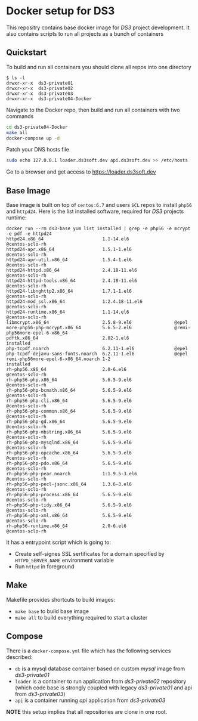 # Docker setup for DS3

This repositry contains base docker image for *DS3* project development. It also contains scripts to run all projects as a bunch of containers

## Quickstart

To build and run all containers you should clone all repos into one directory

```
$ ls -l
drwxr-xr-x  ds3-private01
drwxr-xr-x  ds3-private02
drwxr-xr-x  ds3-private03
drwxr-xr-x  ds3-private04-Docker
```

Navigate to the Docker repo, then build and run all containers with two commands

```bash
cd ds3-private04-Docker
make all
docker-compose up -d
```

Patch your DNS hosts file

```bash
sudo echo 127.0.0.1 loader.ds3soft.dev api.ds3soft.dev >> /etc/hosts
```

Go to a browser and get access to https://loader.ds3soft.dev

## Base Image

Base image is built on top of `centos:6.7` and users `SCL` repos to install `php56` and `httpd24`. Here is the list installed software, required for *DS3* projects runtime:

```
docker run --rm ds3-base yum list installed | grep -e php56 -e mcrypt -e pdf -e httpd24
httpd24.x86_64                      1.1-14.el6                 @centos-sclo-rh
httpd24-apr.x86_64                  1.5.1-1.el6                @centos-sclo-rh
httpd24-apr-util.x86_64             1.5.4-1.el6                @centos-sclo-rh
httpd24-httpd.x86_64                2.4.18-11.el6              @centos-sclo-rh
httpd24-httpd-tools.x86_64          2.4.18-11.el6              @centos-sclo-rh
httpd24-libnghttp2.x86_64           1.7.1-1.el6                @centos-sclo-rh
httpd24-mod_ssl.x86_64              1:2.4.18-11.el6            @centos-sclo-rh
httpd24-runtime.x86_64              1.1-14.el6                 @centos-sclo-rh
libmcrypt.x86_64                    2.5.8-9.el6                @epel
more-php56-php-mcrypt.x86_64        5.6.5-2.el6                @remi-php56more-epel-6-x86_64
pdftk.x86_64                        2.02-1.el6                 installed
php-tcpdf.noarch                    6.2.11-1.el6               @epel
php-tcpdf-dejavu-sans-fonts.noarch  6.2.11-1.el6               @epel
remi-php56more-epel-6-x86_64.noarch 1-2                        installed
rh-php56.x86_64                     2.0-6.el6                  @centos-sclo-rh
rh-php56-php.x86_64                 5.6.5-9.el6                @centos-sclo-rh
rh-php56-php-bcmath.x86_64          5.6.5-9.el6                @centos-sclo-rh
rh-php56-php-cli.x86_64             5.6.5-9.el6                @centos-sclo-rh
rh-php56-php-common.x86_64          5.6.5-9.el6                @centos-sclo-rh
rh-php56-php-gd.x86_64              5.6.5-9.el6                @centos-sclo-rh
rh-php56-php-mbstring.x86_64        5.6.5-9.el6                @centos-sclo-rh
rh-php56-php-mysqlnd.x86_64         5.6.5-9.el6                @centos-sclo-rh
rh-php56-php-opcache.x86_64         5.6.5-9.el6                @centos-sclo-rh
rh-php56-php-pdo.x86_64             5.6.5-9.el6                @centos-sclo-rh
rh-php56-php-pear.noarch            1:1.9.5-3.el6              @centos-sclo-rh
rh-php56-php-pecl-jsonc.x86_64      1.3.6-3.el6                @centos-sclo-rh
rh-php56-php-process.x86_64         5.6.5-9.el6                @centos-sclo-rh
rh-php56-php-tidy.x86_64            5.6.5-9.el6                @centos-sclo-rh
rh-php56-php-xml.x86_64             5.6.5-9.el6                @centos-sclo-rh
rh-php56-runtime.x86_64             2.0-6.el6                  @centos-sclo-rh
```

It has a entrypoint script which is going to:
- Create self-signes SSL sertificates for a domain specified by `HTTPD_SERVER_NAME` environment variable
- Run `httpd` in foreground

## Make

Makefile provides shortcuts to build images:

- `make base` to build base image
- `make all` to build everything required to start a cluster

## Compose

There is a `docker-compose.yml` file which has the following services described:

- `db` is a mysql database container based on custom *mysql* image from *ds3-private01*
- `loader` is a container to run application from *ds3-private02* repository (which code base is strongly coupled with legacy *ds3-private01* and api from *ds3-private03*)
- `api` is a container running *api* application from *ds3-private03*

**NOTE** this setup implies that all repositories are clone in one root.
